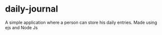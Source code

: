 # daily-journal
A simple application where a person can store his daily entries. Made using ejs and Node Js

